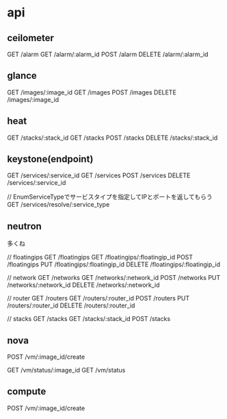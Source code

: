 # api

## ceilometer
GET /alarm
GET /alarm/:alarm_id
POST /alarm
DELETE /alarm/:alarm_id

## glance
GET /images/:image_id
GET /images
POST /images
DELETE /images/:image_id

## heat
GET /stacks/:stack_id
GET /stacks
POST /stacks
DELETE /stacks/:stack_id

## keystone(endpoint)
GET /services/:service_id
GET /services
POST /services
DELETE /services/:service_id

// EnumServiceTypeでサービスタイプを指定してIPとポートを返してもらう
GET /services/resolve/:service_type

## neutron
多くね

// floatingips
GET /floatingips
GET /floatingips/:floatingip_id
POST /floatingips
PUT /floatingips/:floatingip_id
DELETE /floatingips/:floatingip_id

// network
GET /networks
GET /networks/:network_id
POST /networks
PUT /networks/:network_id
DELETE /networks/:network_id

// router
GET /routers
GET /routers/:router_id
POST /routers
PUT /routers/:router_id
DELETE /routers/:router_id

// stacks
GET /stacks
GET /stacks/:stack_id
POST /stacks

## nova
POST /vm/:image_id/create

GET /vm/status/:image_id
GET /vm/status

## compute
POST /vm/:image_id/create
